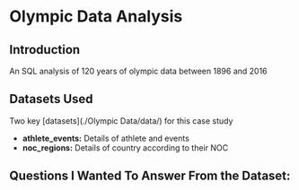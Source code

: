 # Olympic Data Analysis

## Introduction
An SQL analysis of 120 years of olympic data between 1896 and 2016

## Datasets Used
Two key [datasets](./Olympic Data/data/) for this case study
- <strong>athlete_events:</strong> Details of athlete and events
- <strong>noc_regions:</strong> Details of country according to their NOC

## Questions I Wanted To Answer From the Dataset:
